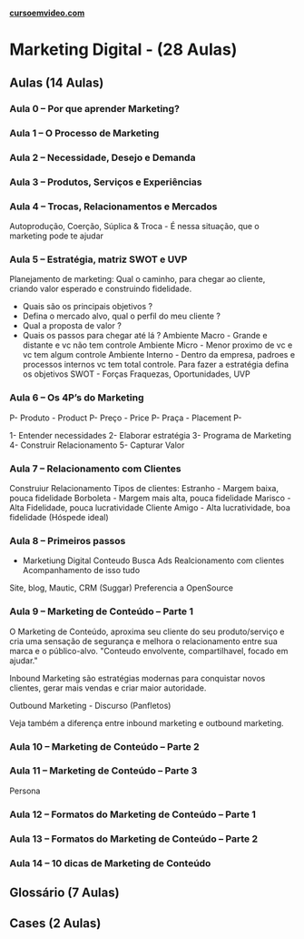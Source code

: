 #### [cursoemvideo.com](https://www.cursoemvideo.com/course/)

# Marketing Digital - (28 Aulas)

## Aulas (14 Aulas)

### Aula 0 – Por que aprender Marketing?

### Aula 1 – O Processo de Marketing

### Aula 2 – Necessidade, Desejo e Demanda

### Aula 3 – Produtos, Serviços e Experiências

### Aula 4 – Trocas, Relacionamentos e Mercados

Autoprodução, Coerção, Súplica &
Troca - É nessa situação, que o marketing pode te ajudar

### Aula 5 – Estratégia, matriz SWOT e UVP

Planejamento de marketing:
Qual o caminho, para chegar ao cliente, criando valor esperado e construindo fidelidade.

- Quais são os principais objetivos ?
- Defina o mercado alvo, qual o perfil do meu cliente ?
- Qual a proposta de valor ?
- Quais os passos para chegar até lá ?
  Ambiente Macro - Grande e distante e vc não tem controle
  Ambiente Micro - Menor proximo de vc e vc tem algum controle
  Ambiente Interno - Dentro da empresa, padroes e processos internos vc tem total controle.
  Para fazer a estratégia defina os objetivos
  SWOT - Forças Fraquezas, Oportunidades,
  UVP

### Aula 6 – Os 4P’s do Marketing

P- Produto - Product
P- Preço - Price
P- Praça - Placement
P-

1- Entender necessidades
2- Elaborar estratégia
3- Programa de Marketing
4- Construir Relacionamento
5- Capturar Valor

### Aula 7 – Relacionamento com Clientes

Construiur Relacionamento
Tipos de clientes:
Estranho - Margem baixa, pouca fidelidade
Borboleta - Margem mais alta, pouca fidelidade
Marisco - Alta Fidelidade, pouca lucratividade
Cliente Amigo - Alta lucratividade, boa fidelidade (Hóspede ideal)

### Aula 8 – Primeiros passos

- Marketiung Digital
  Conteudo
  Busca
  Ads
  Realcionamento com clientes
  Acompanhamento de isso tudo

Site, blog, Mautic, CRM (Suggar)
Preferencia a OpenSource

### Aula 9 – Marketing de Conteúdo – Parte 1

O Marketing de Conteúdo, aproxima seu cliente do seu produto/serviço e cria uma sensação de segurança e melhora o relacionamento entre sua marca e o público-alvo.
"Conteudo envolvente, compartilhavel, focado em ajudar."

Inbound Marketing são estratégias modernas para conquistar novos clientes, gerar mais vendas e criar maior autoridade.

Outbound Marketing - Discurso (Panfletos)

Veja também a diferença entre inbound marketing e outbound marketing.

### Aula 10 – Marketing de Conteúdo – Parte 2

### Aula 11 – Marketing de Conteúdo – Parte 3

Persona

### Aula 12 – Formatos do Marketing de Conteúdo – Parte 1

### Aula 13 – Formatos do Marketing de Conteúdo – Parte 2

### Aula 14 – 10 dicas de Marketing de Conteúdo

## Glossário (7 Aulas)

## Cases (2 Aulas)
